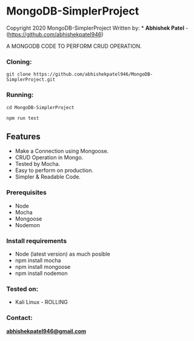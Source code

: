 # MongoDB-SimplerProject

Copyright 2020 MongoDB-SimplerProject
Written by: * **Abhishek Patel** - (https://github.com/abhishekpatel946)

A MONGODB CODE TO PERFORM CRUD OPERATION.

### Cloning:
```
git clone https://github.com/abhishekpatel946/MongoDB-SimplerProject.git
```

### Running:
```
cd MongoDB-SimplerProject
```

```
npm run test
```

## Features 

- Make a Connection using Mongoose.
- CRUD Operation in Mongo.
- Tested by Mocha.
- Easy to perform on production.
- Simpler & Readable Code.

### Prerequisites

* Node
* Mocha
* Mongoose
* Nodemon

### Install requirements

* Node (latest version) as much posible
* npm install mocha
* npm install mongoose
* npm install nodemon

### Tested on:

+ Kali Linux - ROLLING


### Contact:
**abhishekpatel946@gmail.com**
